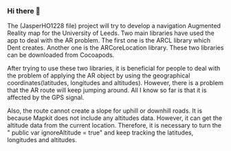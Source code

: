 ### Hi there 👋
The (JasperHO1228 file) project will try to develop a navigation Augmented Reality map for the University of Leeds. 
Two main libraries have used the app to deal with the AR problem. The first one is the ARCL library which Dent creates. Another one is the ARCoreLocation library. These two libraries can be downloaded from Cocoapods.

After trying to use these two libraries, it is beneficial for people to deal with the problem of applying the AR object by using the geographical coordinates(latitudes, longitudes and altitudes). However, there is a problem that the AR route will keep jumping around. All I know so far is that it is affected by the GPS signal. 

Also, the route cannot create a slope for uphill or downhill roads. It is because Mapkit does not include any altitudes data. However, it can get the altitude data from the current location. Therefore, it is necessary to turn the " public var ignoreAltitude = true" and keep tracking the latitudes, longitudes and altitudes.
